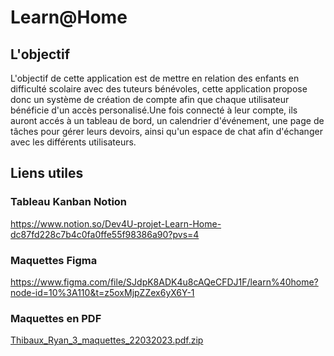 # Learn@Home

## L'objectif

L'objectif de cette application est de mettre en relation des enfants en difficulté scolaire avec des tuteurs bénévoles, cette application propose donc un système de création de compte afin que chaque utilisateur bénéficie d'un accès personalisé.Une fois connecté à leur compte, ils auront accés à un tableau de bord, un calendrier d'événement, une page de tâches pour gérer leurs devoirs, ainsi qu'un espace de chat afin d'échanger avec les différents utilisateurs.

## Liens utiles

### Tableau Kanban Notion

https://www.notion.so/Dev4U-projet-Learn-Home-dc87fd228c7b4c0fa0ffe55f98386a90?pvs=4

### Maquettes Figma 

https://www.figma.com/file/SJdpK8ADK4u8cAQeCFDJ1F/learn%40home?node-id=10%3A110&t=z5oxMjpZZex6yX6Y-1

### Maquettes en PDF

[Thibaux_Ryan_3_maquettes_22032023.pdf.zip](https://github.com/Ryandev60/learn-home/files/11321513/Thibaux_Ryan_3_maquettes_22032023.pdf.zip)
